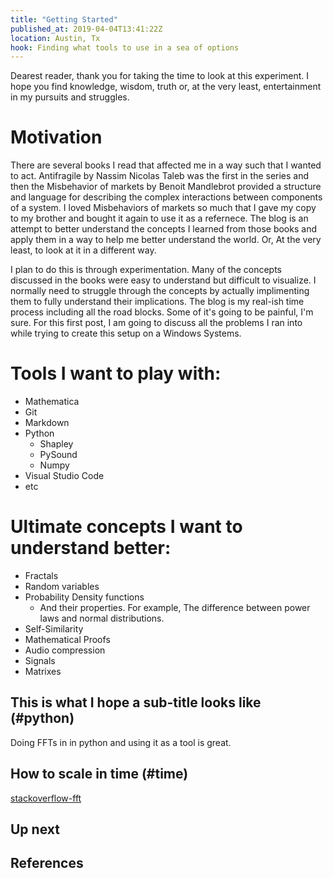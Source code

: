 ```yaml
---
title: "Getting Started"
published_at: 2019-04-04T13:41:22Z
location: Austin, Tx
hook: Finding what tools to use in a sea of options
---
```


Dearest reader, thank you for taking the time to look at this experiment. I hope you find knowledge, wisdom, truth or, at the very least, entertainment in my pursuits and struggles. 

# Motivation 

There are several books I read that affected me in a way such that I wanted to act. Antifragile by Nassim Nicolas Taleb was the first in the series and then the Misbehavior of markets by Benoit Mandlebrot provided a structure and language for describing the complex interactions between components of a system. I loved Misbehaviors of markets so much that I gave my copy to my brother and bought it again to use it as a refernece. The blog is an attempt to better understand the concepts I learned from those books and apply them in a way to help me better understand the world. Or, At the very least, to look at it in a different way. 

I plan to do this is through experimentation. Many of the concepts discussed in the books were easy to understand but difficult to visualize. I normally need to struggle through the concepts by actually implimenting them to fully understand their implications. The blog is my real-ish time process including all the road blocks. Some of it's going to be painful, I'm sure. For this first post, I am going to discuss all the problems I ran into while trying to create this setup on a Windows Systems.

# Tools I want to play with:
* Mathematica
* Git
* Markdown
* Python
    * Shapley
    * PySound
    * Numpy
* Visual Studio Code
* etc

# Ultimate concepts I want to understand better:
* Fractals 
* Random variables
* Probability Density functions 
    * And their properties. For example, The difference between power laws and normal distributions. 
* Self-Similarity
* Mathematical Proofs
* Audio compression
* Signals
* Matrixes



## This is what I hope a sub-title looks like (#python)

Doing FFTs in in python and using it as a tool is great.

## How to scale in time (#time)
[stackoverflow-fft]

## Up next


## References
[stackoverflow-fft]: https://stackoverflow.com/questions/25735153/plotting-a-fast-fourier-transform-in-python
[why-am-i-getting-commit-failed]: https://stackoverflow.com/questions/28189880/why-am-i-getting-commit-failed-with-error-pathspec-did-not-match-any-file/28190291
[PYC-files,-should-they-be-here?]: https://stackoverflow.com/questions/32110126/should-i-put-pyc-files-under-version-control
[The-Slip-and-creative-commons]: https://en.wikipedia.org/wiki/The_Slip_(album)
[Work-items,-If-intersted]: https://kanbanflow.com/board/f3rGqD
[memory-error-in-plot]: https://stackoverflow.com/questions/11283220/memory-error-in-python
[View-Markdown-short-ctrl+shift+v]: https://code.visualstudio.com/docs/languages/markdown
[Large-File-System-Github]: https://git-lfs.github.com 
[pysound-read-the-docs]: https://pysoundfile.readthedocs.io/en/0.9.0/
[Example of Shapely]: https://stackoverflow.com/questions/36399381/whats-the-fastest-way-of-checking-if-a-point-is-inside-a-polygon-in-python
[Shapley]: https://pypi.org/project/Shapely/
[Issues-with-shapely]: https://github.com/Toblerity/Shapely/issues/343#issuecomment-393510213
[SearchEverthing]: https://www.voidtools.com/
[calculate-bit-rate-wave]: https://sound.stackexchange.com/questions/37424/how-do-you-compute-the-bitrate-of-a-wav-file
[audacity-bitrate-wav]: https://wiki.audacityteam.org/wiki/WAV
[mutagen-docs]: https://mutagen.readthedocs.io/en/latest/
[mark-down-cheat-sheet]: https://github.com/adam-p/markdown-here/wiki/Markdown-Cheatsheet
[plot-grid-matplot]: https://stackoverflow.com/questions/8209568/how-do-i-draw-a-grid-onto-a-plot-in-python/37896687
[magic-shortcut-firefox]: https://superuser.com/questions/159775/is-there-a-firefox-shortcut-to-copy-the-url-of-the-current-page
[how-to-polygonize]: https://stackoverflow.com/questions/37041377/numpy-meshgrid-to-shapely-polygons
[useful-blog-on-shapely]: http://beneathdata.com/how-to/visualizing-my-location-history/
[gdal-install]: https://stackoverflow.com/questions/43587960/gdal-installation-error-using-pip
